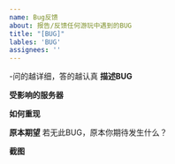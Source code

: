 ```yaml
---
name: Bug反馈
about: 报告/反馈任何游玩中遇到的BUG
title: "[BUG]"
lables: 'BUG'
assignees: ''
---
```

-问的越详细，答的越认真
**描述BUG**

**受影响的服务器**

**如何重现**

**原本期望**
若无此BUG，原本你期待发生什么？

**截图**

